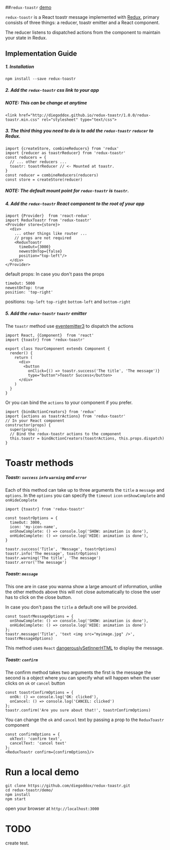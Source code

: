 ##`redux-toastr` [demo](http://diegoddox.github.io/redux-toastr/)

`redux-toastr` is a React toastr message implemented with [Redux](https://github.com/rackt/redux), primary consists of three things: a reducer, toastr emitter and a React component.

The reducer listens to dispatched actions from the component to maintain your state in Redux.

## Implementation Guide

##### 1. Installation

`npm install --save redux-toastr`

##### 2. Add the `redux-toastr` css link to your app
##### NOTE: This can be change at anytime
```
<link href="http://diegoddox.github.io/redux-toastr/1.0.0/redux-toastr.min.css" rel="stylesheet" type="text/css">
```
##### 3. The third thing you need to do is to add the `redux-toastr` `reducer` to Redux.

```
import {createStore, combineReducers} from 'redux'
import {reducer as toastrReducer} from 'redux-toastr'
const reducers = {
  // ... other reducers ...
  toastr: toastrReducer // <- Mounted at toastr.
}
const reducer = combineReducers(reducers)
const store = createStore(reducer)
```

##### NOTE: The default mount point for `redux-toastr` is `toastr`.

##### 4. Add the `redux-toastr` React component to the root of your app
```
import {Provider}  from 'react-redux'
import ReduxToastr from 'redux-toastr'
<Provider store={store}>
  <div>
    ... other things like router ...
    // props are not required
    <ReduxToastr
      timeOut={3000}
      newestOnTop={false}
      position="top-left"/>
  </div>
</Provider>
```
default props: In case you don't pass the props
```
timeOut: 5000
newestOnTop: true
position: 'top-right'
```
positions: `top-left` `top-right`  `bottom-left` and `bottom-right`

##### 5. Add the `redux-toastr`  `toastr` emitter
The `toastr` method use [eventemitter3](https://github.com/primus/eventemitter3) to dispatch the actions

```
import React, {Component}  from 'react'
import {toastr} from 'redux-toastr'

export class YourComponent extends Component {
  render() {
    return (
      <div>
        <button
          onClick={() => toastr.success('The title', 'The message')}
          type="button">Toastr Success</button>
      </div>
    )
  }
}
```
Or you can bind the `actions` to your component if you prefer.
```
import {bindActionCreators} from 'redux'
import {actions as toastrActions} from 'redux-toastr'
// In your React component
constructor(props) {
  super(props);
  // Bind the redux-toastr actions to the component
  this.toastr = bindActionCreators(toastrActions, this.props.dispatch)
}
```
# Toastr methods
##### Toastr: `success` `info` `warning` and `error` 
Each of this method can take up to three arguments the `title` a `message` and `options`. 
In the `options` you can specify the `timeout` `icon` `onShowComplete` and `onHideComplete` 

```
import {toastr} from 'redux-toastr'

const toastrOptions = {
  timeOut: 3000,
  icon: 'my-icon-name',
  onShowComplete: () => console.log('SHOW: animation is done'),
  onHideComplete: () => console.log('HIDE: animation is done'),
}

toastr.success('Title', 'Message', toastrOptions)
toastr.info('The message', toastrOptions)
toastr.warning('The title', 'The message')
toastr.error('The message')
```

##### Toastr: `message`
This one are in case you wanna show a large amount of information, unlike the other methods above this will not close automatically to close the user has to click on the close button.

In case you don't pass the `title` a default one will be provided.

```
const toastrMessageOptions = {
  onShowComplete: () => console.log('SHOW: animation is done'),
  onHideComplete: () => console.log('HIDE: animation is done')
};
toastr.message('Title', 'text <img src="myimage.jpg" />', toastrMessageOptions)
```
This method uses `React` [dangerouslySetInnerHTML](https://facebook.github.io/react/tips/dangerously-set-inner-html.html) to display the message.

##### Toastr: `confirm` 
The confirm method takes two arguments the first is the message the second is a object where you can specify what will happen when the user clicks on `ok` or `cancel` button

```
const toastrConfirmOptions = {
  onOk: () => console.log('OK: clicked'),
  onCancel: () => console.log('CANCEL: clicked')
};
toastr.confirm('Are you sure about that!', toastrConfirmOptions)
```

You can change the `ok` and `cancel` text by passing a prop to the `ReduxToastr` component

```
const confirmOptions = {
  okText: 'confirm text',
  cancelText: 'cancel text'
};
<ReduxToastr confirm={confirmOptions}/>
```
# Run a local demo
```
git clone https://github.com/diegoddox/redux-toastr.git
cd redux-toastr/demo/
npm install
npm start
```
open your browser at `http://localhost:3000`

# TODO
create test.